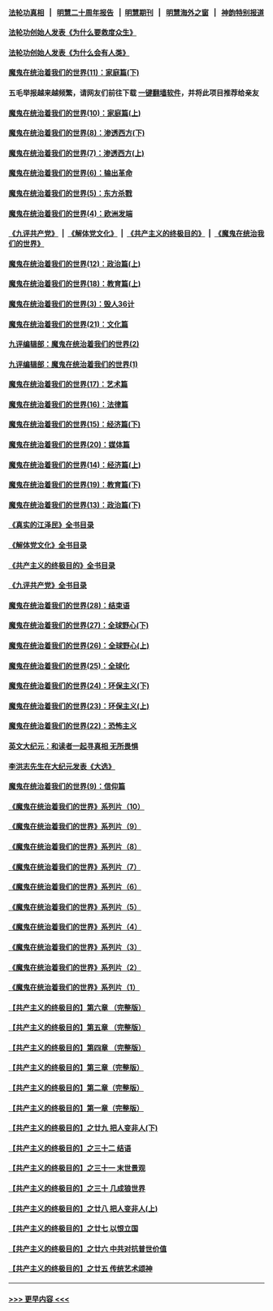 #### [法轮功真相](https://github.com/gfw-breaker/truth/blob/master/README.md?t=0) &nbsp;&nbsp;|&nbsp;&nbsp; [明慧二十周年报告](https://github.com/gfw-breaker/mh-reports/blob/master/README.md?t=0) &nbsp;&nbsp;|&nbsp;&nbsp;[明慧期刊](https://github.com/gfw-breaker/mh-qikan) &nbsp;&nbsp;|&nbsp;&nbsp; [明慧海外之窗](https://github.com/gfw-breaker/mh-news/blob/master/README.md?t=0) &nbsp;&nbsp;|&nbsp;&nbsp; [神韵特别报道](https://github.com/gfw-breaker/mh-news/blob/master/shenyun.md?t=0)
#### [法轮功创始人发表《为什么要救度众生》](../pages/nsc422/n13975246.md?t=07010043) 
#### [法轮功创始人发表《为什么会有人类》](../pages/nsc422/n13912117.md?t=07010043) 
#### [魔鬼在统治着我们的世界(11)：家庭篇(下)](../pages/nsc422/n10440961.md?t=07010043) 
#### 五毛举报越来越频繁，请网友们前往下载 [一键翻墙软件](https://github.com/gfw-breaker/ssr-accounts)，并将此项目推荐给亲友
#### [魔鬼在统治着我们的世界(10)：家庭篇(上)](../pages/nsc422/n10435448.md?t=07010043) 
#### [魔鬼在统治着我们的世界(8)：渗透西方(下)](../pages/nsc422/n10429603.md?t=07010043) 
#### [魔鬼在统治着我们的世界(7)：渗透西方(上)](../pages/nsc422/n10426013.md?t=07010043) 
#### [魔鬼在统治着我们的世界(6)：输出革命](../pages/nsc422/n10421536.md?t=07010043) 
#### [魔鬼在统治着我们的世界(5)：东方杀戮](../pages/nsc422/n10417707.md?t=07010043) 
#### [魔鬼在统治着我们的世界(4)：欧洲发端](../pages/nsc422/n10414890.md?t=07010043) 
#### [《九评共产党》](https://github.com/begood0513/9ping.md/blob/master/README.md) &nbsp;|&nbsp; [《解体党文化》](../../../../jtdwh.md/blob/master/README.md)  &nbsp;|&nbsp; [《共产主义的终极目的》](../../../../gczydzjmd.md/blob/master/README.md) &nbsp;|&nbsp; [《魔鬼在统治我们的世界》](../../../../mgztzwmdsj.md/blob/master/README.md) 
#### [魔鬼在统治着我们的世界(12)：政治篇(上)](../pages/nsc422/n10444576.md?t=07010043) 
#### [魔鬼在统治着我们的世界(18)：教育篇(上)](../pages/nsc422/n10526970.md?t=07010043) 
#### [魔鬼在统治着我们的世界(3)：毁人36计](../pages/nsc422/n10411583.md?t=07010043) 
#### [魔鬼在统治着我们的世界(21)：文化篇](../pages/nsc422/n10597706.md?t=07010043) 
#### [九评编辑部：魔鬼在统治着我们的世界(2)](../pages/nsc422/n10410036.md?t=07010043) 
#### [九评编辑部：魔鬼在统治着我们的世界(1)](../pages/nsc422/n10406825.md?t=07010043) 
#### [魔鬼在统治着我们的世界(17)：艺术篇](../pages/nsc422/n10499093.md?t=07010043) 
#### [魔鬼在统治着我们的世界(16)：法律篇](../pages/nsc422/n10485969.md?t=07010043) 
#### [魔鬼在统治着我们的世界(15)：经济篇(下)](../pages/nsc422/n10469975.md?t=07010043) 
#### [魔鬼在统治着我们的世界(20)：媒体篇](../pages/nsc422/n10586579.md?t=07010043) 
#### [魔鬼在统治着我们的世界(14)：经济篇(上)](../pages/nsc422/n10457370.md?t=07010043) 
#### [魔鬼在统治着我们的世界(19)：教育篇(下)](../pages/nsc422/n10564808.md?t=07010043) 
#### [魔鬼在统治着我们的世界(13)：政治篇(下)](../pages/nsc422/n10448270.md?t=07010043) 
#### [《真实的江泽民》全书目录](../pages/nsc422/n13721399.md?t=07010043) 
#### [《解体党文化》全书目录](../pages/nsc422/n13721157.md?t=07010043) 
#### [《共产主义的终极目的》全书目录](../pages/nsc422/n13721048.md?t=07010043) 
#### [《九评共产党》全书目录](../pages/nsc422/n13708085.md?t=07010043) 
#### [魔鬼在统治着我们的世界(28)：结束语](../pages/nsc422/n10936246.md?t=07010043) 
#### [魔鬼在统治着我们的世界(27)：全球野心(下)](../pages/nsc422/n10928319.md?t=07010043) 
#### [魔鬼在统治着我们的世界(26)：全球野心(上)](../pages/nsc422/n10900318.md?t=07010043) 
#### [魔鬼在统治着我们的世界(25)：全球化](../pages/nsc422/n10788205.md?t=07010043) 
#### [魔鬼在统治着我们的世界(24)：环保主义(下)](../pages/nsc422/n10695307.md?t=07010043) 
#### [魔鬼在统治着我们的世界(23)：环保主义(上)](../pages/nsc422/n10688613.md?t=07010043) 
#### [魔鬼在统治着我们的世界(22)：恐怖主义](../pages/nsc422/n10614727.md?t=07010043) 
#### [英文大纪元：和读者一起寻真相 无所畏惧](../pages/nsc422/n12542027.md?t=07010043) 
#### [李洪志先生在大纪元发表《大选》](../pages/nsc422/n12534746.md?t=07010043) 
#### [魔鬼在统治着我们的世界(9)：信仰篇](../pages/nsc422/n10432159.md?t=07010043) 
#### [《魔鬼在统治着我们的世界》系列片（10）](../pages/nsc422/n12292670.md?t=07010043) 
#### [《魔鬼在统治着我们的世界》系列片（9）](../pages/nsc422/n12290859.md?t=07010043) 
#### [《魔鬼在统治着我们的世界》系列片（8）](../pages/nsc422/n12287445.md?t=07010043) 
#### [《魔鬼在统治着我们的世界》系列片（7）](../pages/nsc422/n12283425.md?t=07010043) 
#### [《魔鬼在统治着我们的世界》系列片（6）](../pages/nsc422/n12282314.md?t=07010043) 
#### [《魔鬼在统治着我们的世界》系列片（5）](../pages/nsc422/n12281419.md?t=07010043) 
#### [《魔鬼在统治着我们的世界》系列片（4）](../pages/nsc422/n12274024.md?t=07010043) 
#### [《魔鬼在统治着我们的世界》系列片（3）](../pages/nsc422/n12271322.md?t=07010043) 
#### [《魔鬼在统治着我们的世界》系列片（2）](../pages/nsc422/n12269049.md?t=07010043) 
#### [《魔鬼在统治着我们的世界》系列片（1）](../pages/nsc422/n12267575.md?t=07010043) 
#### [【共产主义的终极目的】第六章 （完整版）](../pages/nsc422/n11428913.md?t=07010043) 
#### [【共产主义的终极目的】第五章 （完整版）](../pages/nsc422/n11428912.md?t=07010043) 
#### [【共产主义的终极目的】第四章 （完整版）](../pages/nsc422/n11428907.md?t=07010043) 
#### [【共产主义的终极目的】第三章（完整版）](../pages/nsc422/n11428848.md?t=07010043) 
#### [【共产主义的终极目的】第二章（完整版）](../pages/nsc422/n11428831.md?t=07010043) 
#### [【共产主义的终极目的】第一章（完整版）](../pages/nsc422/n11417651.md?t=07010043) 
#### [【共产主义的终极目的】之廿九 把人变非人(下)](../pages/nsc422/n11344140.md?t=07010043) 
#### [【共产主义的终极目的】之三十二 结语](../pages/nsc422/n11360535.md?t=07010043) 
#### [【共产主义的终极目的】之三十一 末世景观](../pages/nsc422/n11351129.md?t=07010043) 
#### [【共产主义的终极目的】之三十 几成狼世界](../pages/nsc422/n11348280.md?t=07010043) 
#### [【共产主义的终极目的】之廿八 把人变非人(上)](../pages/nsc422/n11340492.md?t=07010043) 
#### [【共产主义的终极目的】之廿七 以恨立国](../pages/nsc422/n11336944.md?t=07010043) 
#### [【共产主义的终极目的】之廿六 中共对抗普世价值](../pages/nsc422/n11324785.md?t=07010043) 
#### [【共产主义的终极目的】之廿五 传统艺术颂神](../pages/nsc422/n11296396.md?t=07010043) 

----
#### [ >>> 更早内容 <<< ](../indexes/nsc422-earlier.md)
